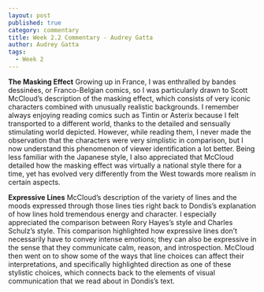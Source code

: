 ```yaml
---
layout: post
published: true
category: commentary
title: Week 2.2 Commentary - Audrey Gatta
author: Audrey Gatta
tags:
  - Week 2
---
```

**The Masking Effect**
Growing up in France, I was enthralled by bandes dessinées, or Franco-Belgian comics, so I was particularly drawn to Scott McCloud’s description of the masking effect, which consists of very iconic characters combined with unusually realistic backgrounds. I remember always enjoying reading comics such as Tintin or Asterix because I felt transported to a different world, thanks to the detailed and sensually stimulating world depicted. However, while reading them, I never made the observation that the characters were very simplistic in comparison, but I now understand this phenomenon of viewer identification a lot better. Being less familiar with the Japanese style, I also appreciated that McCloud detailed how the masking effect was virtually a national style there for a time, yet has evolved very differently from the West towards more realism in certain aspects.

**Expressive Lines**
McCloud’s description of the variety of lines and the moods expressed through those lines ties right back to Dondis’s explanation of how lines hold tremendous energy and character. I especially appreciated the comparison between Rory Hayes’s style and Charles Schulz’s style. This comparison highlighted how expressive lines don’t necessarily have to convey intense emotions; they can also be expressive in the sense that they communicate calm, reason, and introspection. McCloud then went on to show some of the ways that line choices can affect their interpretations, and specifically highlighted direction as one of these stylistic choices, which connects back to the elements of visual communication that we read about in Dondis’s text. 
